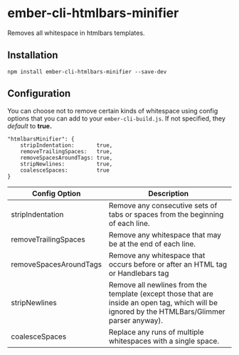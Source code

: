 # ember-cli-htmlbars-minifier

Removes all whitespace in htmlbars templates.

## Installation
```
npm install ember-cli-htmlbars-minifier --save-dev
```

## Configuration


You can choose not to remove certain kinds of whitespace using config options that you can add to your `ember-cli-build.js`. If not specified, they *default* to **true.**

```
"htmlbarsMinifier": {
    stripIndentation:       true,
    removeTrailingSpaces:   true,
    removeSpacesAroundTags: true,
    stripNewlines:          true,
    coalesceSpaces:         true
}
```

Config Option | Description |
--- | --- |
|stripIndentation        | Remove any consecutive sets of tabs or spaces from the beginning of each line.
|removeTrailingSpaces    | Remove any whitespace that may be at the end of each line.
|removeSpacesAroundTags  | Remove any whitespace that occurs before or after an HTML tag or Handlebars tag 
|stripNewlines           | Remove all newlines from the template (except those that are inside an open tag, which will be ignored by the HTMLBars/Glimmer parser anyway).
|coalesceSpaces          | Replace any runs of multiple whitespaces with a single space. 
